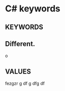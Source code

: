 # C# keywords

## KEYWORDS
 <h2>Different.</h2>
                <a href="images/fulls/03.jpg"></a>o

## VALUES

fezgzr
g
df
g
dfg
df